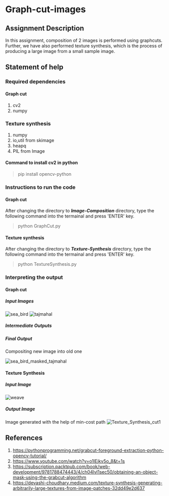 # Graph-cut-images

## Assignment Description
In this assignment, composition of 2 images is performed using graphcuts. Further, we have also performed texture synthesis, which is the process of  producing a large image from a small sample image.

## Statement of help

### Required dependencies

#### Graph cut
1. cv2
2. numpy



### Texture synthesis
1. numpy
2. io,util from skimage
3. heapq
4. PIL from Image

#### Command to install cv2 in python
>pip install opencv-python

### Instructions to run the code
#### Graph cut
After changing the directory to ***Image-Composition*** directory, type the following command into the termainal and press 'ENTER' key.
>python GraphCut.py

#### Texture synthesis
After changing the directory to ***Texture-Synthesis*** directory, type the following command into the termainal and press 'ENTER' key.
>python TextureSynthesis.py

### Interpreting the output
#### Graph cut

 ##### Input Images
  
 ![sea_bird](https://user-images.githubusercontent.com/28916768/165418100-2cdb9867-2e16-4863-b116-ab93cf10eb87.jpg)
 ![tajmahal](https://user-images.githubusercontent.com/28916768/165418309-e5231f67-4a05-4861-aa47-119eac79d899.jpg)

  ##### Intermediate Outputs
  
  
  ##### Final Output
   Compositing new image into old one
   
  ![sea_bird_masked_tajmahal](https://user-images.githubusercontent.com/28916768/165418907-a1c8964d-d264-4755-867d-0576385b3ba6.jpg)

  #### Texture Synthesis
  
  ##### Input Image
  ![weave](https://user-images.githubusercontent.com/28916768/165419398-e7850793-4511-45f0-9135-0c78f130e20e.jpg)

  
  ##### Output Image
  
  Image generated with the help of min-cost path
  ![Texture_Synthesis_cut1](https://user-images.githubusercontent.com/28916768/165419557-b4a39576-6752-46a1-9954-20bd42181e5c.jpg)



 ## References
 
 1. https://pythonprogramming.net/grabcut-foreground-extraction-python-opencv-tutorial/
 2. https://www.youtube.com/watch?v=o1lEjkv5o_8&t=1s
 3. https://subscription.packtpub.com/book/web-development/9781788474443/4/ch04lvl1sec50/obtaining-an-object-mask-using-the-grabcut-algorithm
 4. https://devashi-choudhary.medium.com/texture-synthesis-generating-arbitrarily-large-textures-from-image-patches-32dd49e2d637
 







 
 
